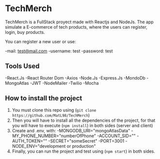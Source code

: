 # TechMerch

TechMerch is a FullStack proyect made with Reactjs and NodeJs.
The app simulate a E-commerce of tech products, where the users can register, login, buy products.

You can register a new user or use:

-mail: test@mail.com
-username: test
-password: test

## Tools Used

-React.Js
-React Router Dom
-Axios
-Node.Js
-Express.Js
-MondoDb
-MongoAtlas
-JWT
-NodeMailer
-Twilio
-Mocha

## How to install the project

1. You must clone this repo using (`git clone https://github.com/MatL98/TechMerch`)
2. Then you will have to install all the dependencies of the project, for that you will have to execute (`npm install`) in 		both sides (server and client)
3. Create and .env, with:
-MONGODB_URI="mongoAtlasData"
-MY_PHONE_NUMBER="numberOfPhone"
-ACCOUNT_SID=""
-AUTH_TOKEN=""
-SECRET="someSecret"
-PORT=3001
-NODE_ENV="development or production"
4. Finally, you can run the project and test using (`npm start`) in both sides.
